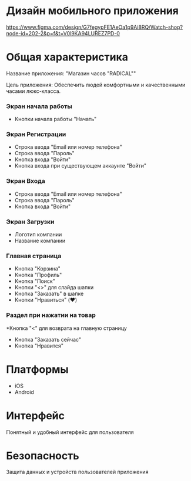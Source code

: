 #  Дизайн мобильного приложения
https://www.figma.com/design/G7fegypFE1AeOa1p9Ai8RQ/Watch-shop?node-id=202-2&p=f&t=V0l9KA94LUREZ7PD-0

#  Общая характеристика
Название приложения: "Магазин часов "RADICAL""

Цель приложения: Обеспечить людей комфортными и качественными часами люкс-класса.

### Экран начала работы
* Кнопки начала работы "Начать"

### Экран Регистрации
* Строка ввода "Email или номер телефона"
* Строка ввода "Пароль"
* Кнопка входа "Войти"
* Кнопка входа при существующем аккаунте "Войти"

### Экран Входа
* Строка ввода "Email или номер телефона"
* Строка ввода "Пароль"
* Кнопка входа "Войти"

### Экран Загрузки
* Логотип компании
* Название компании

### Главная страница
* Кнопка "Корзина"
* Кнопка "Профиль"
* Кнопка "Поиск"
* Кнопки "<>" для слайда шапки
* Кнопка "Заказать" в шапке
* Кнопки "Нравиться" (❤️)

### Раздел при нажатии на товар
*Кнопка "<" для возврата на главную страницу
* Кнопка "Заказать сейчас"
* Кнопка "Нравится"

# Платформы
- iOS
- Android

# Интерфейс
Понятный и удобный интерфейс для пользователя

# Безопасность
Защита данных и устройств пользователей приложения
